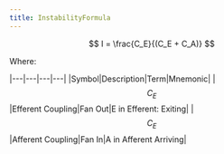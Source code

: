 ```yaml
---
title: InstabilityFormula
---
```

$$
I = \frac{C_E}{(C_E + C_A)}
$$

Where:

|---|---|---|---|
|Symbol|Description|Term|Mnemonic|
|$$ C_E $$|Efferent Coupling|Fan Out|E in Efferent: Exiting|
|$$ C_E $$|Afferent Coupling|Fan In|A in Afferent Arriving|
